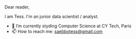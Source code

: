 Dear reader,

I am Tess. I'm an junior data scientist / analyst.

- 🌱 I’m currently styding Computer Science at CY Tech, Paris
- 📫 How to reach me: saebbotess@gmail.com
